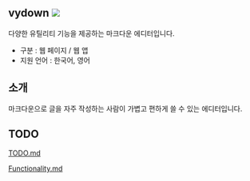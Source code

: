 ## vydown ![](https://img.shields.io/badge/status-draft-default)

다양한 유틸리티 기능을 제공하는 마크다운 에디터입니다.

- 구분 : 웹 페이지 / 웹 앱
- 지원 언어 : 한국어, 영어

## 소개

마크다운으로 글을 자주 작성하는 사람이 가볍고 편하게 쓸 수 있는 에디터입니다.

## TODO

[TODO.md](./TODO.md)

[Functionality.md](./Functionality.md)
